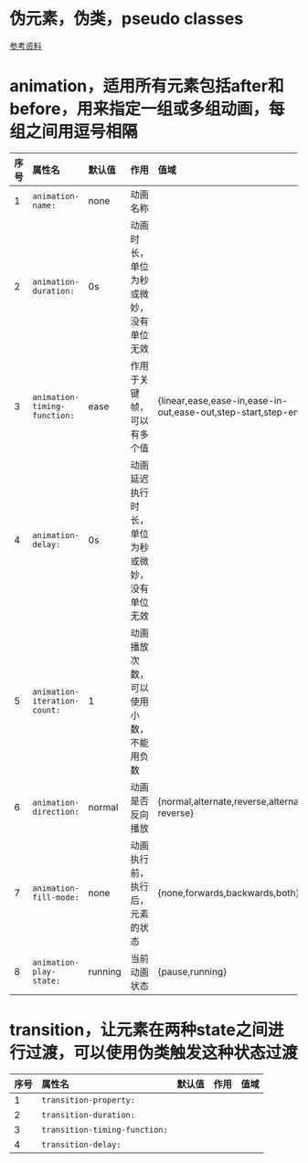 # 伪元素，伪类，pseudo classes
[参考资料](https://www.cnblogs.com/ihardcoder/p/5294927.html)
# animation，适用所有元素包括after和before，用来指定一组或多组动画，每组之间用逗号相隔
序号|属性名|默认值|作用|值域
---|:--|:--|:--|:---
1|`animation-name:`|none|动画名称
2|`animation-duration:`|0s|动画时长，单位为秒或微妙，没有单位无效
3|`animation-timing-function:`|ease|作用于关键帧，可以有多个值|{linear,ease,ease-in,ease-in-out,ease-out,step-start,step-end}
4|`animation-delay:`|0s|动画延迟执行时长，单位为秒或微妙，没有单位无效
5|`animation-iteration-count:`|1|动画播放次数，可以使用小数，不能用负数
6|`animation-direction:`|normal|动画是否反向播放|{normal,alternate,reverse,alternate-reverse}
7|`animation-fill-mode:`|none|动画执行前，执行后，元素的状态|{none,forwards,backwards,both}
8|`animation-play-state:`|running|当前动画状态|{pause,running}
# transition，让元素在两种state之间进行过渡，可以使用伪类触发这种状态过渡
序号|属性名|默认值|作用|值域
---|:--|:--|:--|:---
1|`transition-property:`|
2|`transition-duration:`|
3|`transition-timing-function:`|
4|`transition-delay:`|